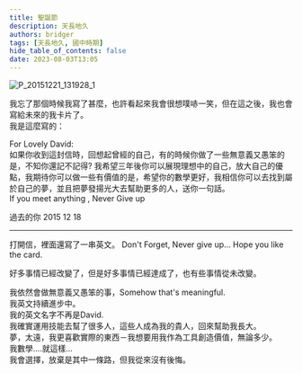 ```yaml
---
title: 聖誕節
description: 天長地久
authors: bridger
tags: [天長地久, 國中時期]
hide_table_of_contents: false
date: 2023-08-03T13:05
---
```


![P_20151221_131928_1](https://e.brid.pw/i/2023/08/17/nmwusv.webp)


<!-- truncate -->

我忘了那個時候我寫了甚麼，也許看起來我會很想噗哧一笑，但在這之後，我也會寫給未來的我卡片了。  
我是這麼寫的：  

For Lovely David:  
如果你收到這封信時，回想起曾經的自己，有的時候你做了一些無意義又愚笨的是，不知你還記不記得? 我希望三年後你可以展現理想中的自己，放大自己的優點，我期待你可以做一些有價值的是，希望你的數學更好，我相信你可以去找到屬於自己的夢，並且把夢發揚光大去幫助更多的人，送你一句話。  
If you meet anything , Never Give up  

過去的你 2015 12 18    

---
打開信，裡面還寫了一串英文。 Don't Forget, Never give up... Hope you like the card.  

好多事情已經改變了，但是好多事情已經達成了，也有些事情從未改變。  

我依然會做無意義又愚笨的事，Somehow that's meaningful.  
我英文持續進步中。  
我的英文名字不再是David.  
我確實運用技能去幫了很多人，這些人成為我的貴人，回來幫助我長大。  
夢，太遠，我更喜歡實際的東西－我想要用我作為工具創造價值，無論多少。  
我數學....就這樣...  
我會選擇，放棄是其中一條路，但我從來沒有後悔。  